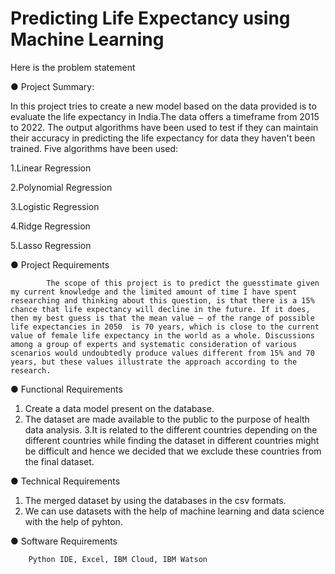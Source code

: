 # Predicting Life Expectancy using Machine Learning
Here is the problem statement

●	Project Summary: 

In this project tries to create a new model based on the data provided is to evaluate the life expectancy in  India.The data offers a timeframe from 2015 to 2022. The output algorithms have been used to test if they can maintain their accuracy in predicting the life expectancy for data they haven't been trained. Five algorithms have been used:

1.Linear Regression

2.Polynomial Regression

3.Logistic Regression

4.Ridge Regression

5.Lasso Regression

●	Project Requirements

            The scope of this project is to predict the guesstimate given my current knowledge and the limited amount of time I have spent researching and thinking about this question, is that there is a 15% chance that life expectancy will decline in the future. If it does, then my best guess is that the mean value – of the range of possible life expectancies in 2050  is 70 years, which is close to the current value of female life expectancy in the world as a whole. Discussions among a group of experts and systematic consideration of various scenarios would undoubtedly produce values different from 15% and 70 years, but these values illustrate the approach according to the research.
            
●	Functional Requirements
 1. Create a data model present on the database.
 2. The dataset are made available to the public to the purpose of health data  analysis.
3.It is related to the different countries depending on the different countries while finding the dataset in different countries might be difficult and hence we decided that we exclude these countries from the final dataset.

●	Technical Requirements 
1.	The merged dataset by using the databases in the csv formats.
2.	We can use datasets with the help of machine learning and data science with the help of pyhton.
   
●	Software Requirements

        Python IDE, Excel, IBM Cloud, IBM Watson 

